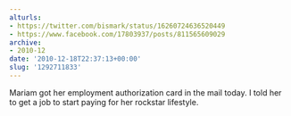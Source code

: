 ```yaml
---
alturls:
- https://twitter.com/bismark/status/16260724636520449
- https://www.facebook.com/17803937/posts/811565609029
archive:
- 2010-12
date: '2010-12-18T22:37:13+00:00'
slug: '1292711833'
---
```


Mariam got her employment authorization card in the mail today. I told her to get a job to start paying for her rockstar lifestyle.

